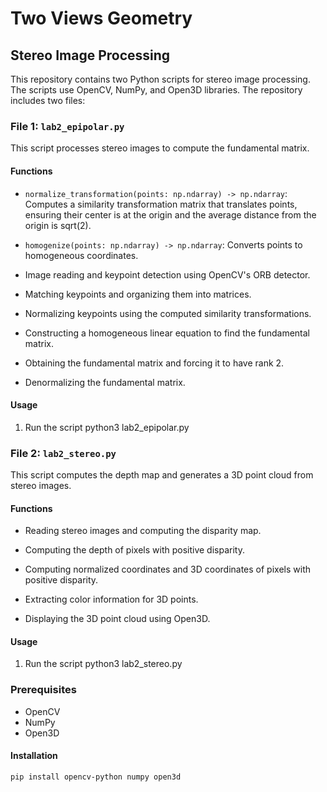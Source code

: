 # Two Views Geometry
## Stereo Image Processing

This repository contains two Python scripts for stereo image processing. The scripts use OpenCV, NumPy, and Open3D libraries. The repository includes two files:

### File 1: `lab2_epipolar.py`

This script processes stereo images to compute the fundamental matrix.

#### Functions

- `normalize_transformation(points: np.ndarray) -> np.ndarray`: Computes a similarity transformation matrix that translates points, ensuring their center is at the origin and the average distance from the origin is sqrt(2).

- `homogenize(points: np.ndarray) -> np.ndarray`: Converts points to homogeneous coordinates.

- Image reading and keypoint detection using OpenCV's ORB detector.

- Matching keypoints and organizing them into matrices.

- Normalizing keypoints using the computed similarity transformations.

- Constructing a homogeneous linear equation to find the fundamental matrix.

- Obtaining the fundamental matrix and forcing it to have rank 2.

- Denormalizing the fundamental matrix.

#### Usage


1. Run the script python3 lab2_epipolar.py

### File 2: `lab2_stereo.py`

This script computes the depth map and generates a 3D point cloud from stereo images.

#### Functions

- Reading stereo images and computing the disparity map.

- Computing the depth of pixels with positive disparity.

- Computing normalized coordinates and 3D coordinates of pixels with positive disparity.

- Extracting color information for 3D points.

- Displaying the 3D point cloud using Open3D.

#### Usage

1. Run the script python3 lab2_stereo.py

### Prerequisites

- OpenCV
- NumPy
- Open3D

#### Installation

```bash
pip install opencv-python numpy open3d
